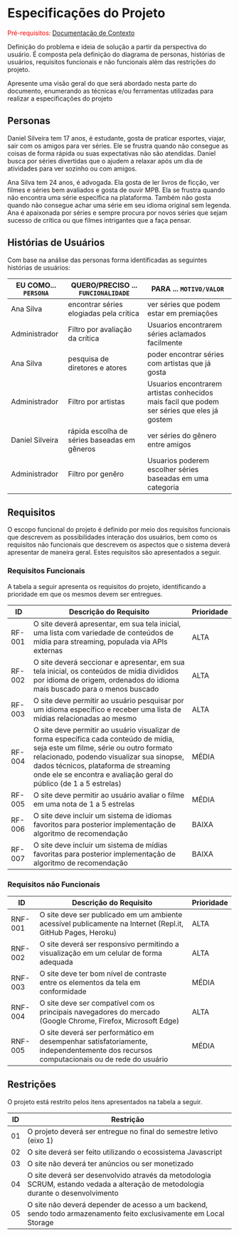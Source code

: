 # Especificações do Projeto

<span style="color:red">Pré-requisitos: <a href="1-Documentação de Contexto.md"> Documentação de Contexto</a></span>

Definição do problema e ideia de solução a partir da perspectiva do usuário. É composta pela definição do  diagrama de personas, histórias de usuários, requisitos funcionais e não funcionais além das restrições do projeto.

Apresente uma visão geral do que será abordado nesta parte do documento, enumerando as técnicas e/ou ferramentas utilizadas para realizar a especificações do projeto

## Personas

Daniel Silveira tem 17 anos, é estudante, gosta de praticar esportes, viajar, sair com os amigos para ver séries. Ele se frustra quando não consegue as coisas de forma rápida ou suas expectativas não são atendidas. Daniel busca por séries divertidas que  o ajudem a relaxar após um dia de atividades para ver sozinho ou com amigos.

Ana Silva tem 24 anos, é advogada. Ela gosta de ler livros de ficção, ver filmes e séries bem avaliados e gosta de ouvir MPB. Ela se frustra quando não encontra uma série específica na plataforma. Também não gosta quando não consegue achar uma série em seu idioma original sem legenda. Ana é apaixonada por séries e sempre procura por novos séries que sejam sucesso de crítica ou que filmes intrigantes que a faça pensar. 


## Histórias de Usuários

Com base na análise das personas forma identificadas as seguintes histórias de usuários:

|EU COMO... `PERSONA`| QUERO/PRECISO ... `FUNCIONALIDADE` |PARA ... `MOTIVO/VALOR`                 |
|--------------------|------------------------------------|----------------------------------------|
|Ana Silva           |encontrar séries elogiadas pela crítica| ver séries que podem estar em premiações|
|Administrador       |Filtro por avaliação da crítica     |Usuarios encontrarem séries aclamados facilmente |
|Ana Silva           |pesquisa de diretores e atores      |poder encontrar séries com artistas que já gosta |
|Administrador       |Filtro por artistas                 |Usuarios encontrarem artistas conhecidos mais facil que podem ser séries que eles já gostem |
|Daniel Silveira     |rápida escolha de séries baseadas em gêneros|ver séries do gênero entre amigos |
|Administrador       |Filtro por genêro                   |Usuarios poderem escolher séries baseadas em uma categoria |

## Requisitos

O escopo funcional do projeto é definido por meio dos requisitos funcionais que descrevem as possibilidades interação dos usuários, bem como os requisitos não funcionais que descrevem os aspectos que o sistema deverá apresentar de maneira geral. Estes requisitos são apresentados a seguir.

### Requisitos Funcionais

A tabela a seguir apresenta os requisitos do projeto, identificando a prioridade em que os mesmos devem ser entregues.

|ID    | Descrição do Requisito  | Prioridade |
|------|-----------------------------------------|----|
|RF-001| O site deverá apresentar, em sua tela inicial, uma lista com variedade de conteúdos de mídia para streaming, populada via APIs externas | ALTA | 
|RF-002| O site deverá seccionar e apresentar, em sua tela inicial, os conteúdos de mídia divididos por idioma de origem, ordenados do idioma mais buscado para o menos buscado | ALTA |
|RF-003| O site deve permitir ao usuário pesquisar por um idioma específico e receber uma lista de mídias relacionadas ao mesmo | ALTA |
|RF-004| O site deve permitir ao usuário visualizar de forma específica cada conteúdo de mídia, seja este um filme, série ou outro formato relacionado, podendo visualizar sua sinopse, dados técnicos, plataforma de streaming onde ele se encontra e avaliação geral do público (de 1 a 5 estrelas) | MÉDIA |
|RF-005| O site deve permitir ao usuário avaliar o filme em uma nota de 1 a 5 estrelas | MÉDIA |
|RF-006| O site deve incluir um sistema de idiomas favoritos para posterior implementação de algoritmo de recomendação | BAIXA |
|RF-007| O site deve incluir um sistema de mídias favoritas para posterior implementação de algoritmo de recomendação | BAIXA |

### Requisitos não Funcionais

|ID     | Descrição do Requisito  |Prioridade |
|-------|-------------------------|----|
|RNF-001| O site deve ser publicado em um ambiente acessível publicamente na Internet (Repl.it, GitHub Pages, Heroku) | ALTA | 
|RNF-002| O site deverá ser responsivo permitindo a visualização em um celular de forma adequada |  ALTA | 
|RNF-003| O site deve ter bom nível de contraste entre os elementos da tela em conformidade |  MÉDIA | 
|RNF-004| O site deve ser compatível com os principais navegadores do mercado (Google Chrome, Firefox, Microsoft Edge) |  ALTA | 
|RNF-005| O site deverá ser performático em desempenhar satisfatoriamente, independentemente dos recursos computacionais ou de rede do usuário |  MÉDIA | 

## Restrições

O projeto está restrito pelos itens apresentados na tabela a seguir.

|ID| Restrição                                             |
|--|-------------------------------------------------------|
|01| O projeto deverá ser entregue no final do semestre letivo (eixo 1) |
|02| O site deverá ser feito utilizando o ecossistema Javascript |
|03| O site não deverá ter anúncios ou ser monetizado |
|04| O site deverá ser desenvolvido através da metodologia SCRUM, estando vedada a alteração de metodologia durante o desenvolvimento |
|05| O site não deverá depender de acesso a um backend, sendo todo armazenamento feito exclusivamente em Local Storage |
